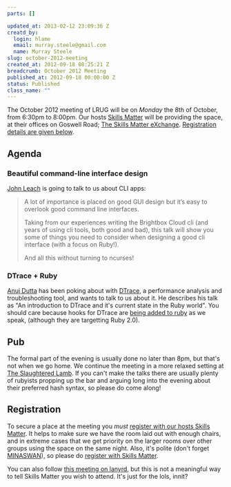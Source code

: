 ```yaml
--- 
parts: []

updated_at: 2013-02-12 23:09:36 Z
creatd_by: 
  login: hlame
  email: murray.steele@gmail.com
  name: Murray Steele
slug: october-2012-meeting
created_at: 2012-09-18 08:25:21 Z
breadcrumb: October 2012 Meeting
published_at: 2012-09-18 00:00:00 Z
status: Published
class_name: ""
---
```


The October 2012 meeting of LRUG will be on *Monday* the 8th of October, from 6:30pm to 8:00pm.  Our hosts [Skills Matter](http://skillsmatter.com/) will be providing the space, at their offices on Goswell Road; [The Skills Matter eXchange](http://skillsmatter.com/location-details/design-architecture/484/96).  <a href="#oct12registration">Registration details are given below</a>.

Agenda
------

### Beautiful command-line interface design

[John Leach](http://johnleach.co.uk/) is going to talk to us about CLI apps:

> A lot of importance is placed on good GUI design but it’s easy to
> overlook good command line interfaces.
> 
> Taking from our experiences writing the Brightbox Cloud cli (and years
> of using cli tools, both good and bad), this talk will show you some of
> things you need to consider when designing a good cli interface (with a
> focus on Ruby!).
> 
> And all this without turning to ncurses!

### DTrace + Ruby

[Anuj Dutta](http://www.andhapp.com/) has been poking about with [DTrace](http://dtrace.org/blogs/), a performance analysis and troubleshooting tool, and wants to talk to us about it.  He describes his talk as "An introduction to DTrace and it's current state in the Ruby world".  You should care because hooks for DTrace are [being added to ruby](http://bugs.ruby-lang.org/issues/2565) as we speak, (although they are targetting Ruby 2.0).

Pub
---

The formal part of the evening is usually done no later than 8pm, but that's not when we go home.  We continue the meeting in a more relaxed setting at [The Slaughtered Lamb](http://www.theslaughteredlambpub.com/).  If you can't make the talks there are usually plenty of rubyists propping up the bar and arguing long into the evening about their preferred hash syntax, so please do come along!

Registration <a name="oct12registration">&nbsp;</a>
---------------------------------------------------

To secure a place at the meeting you *must* [register with our hosts Skills Matter](http://skillsmatter.com/event-details/home/beautiful-command-line-interface-design).  It helps to make sure we have the room laid out with enough chairs, and in extreme cases that we get priority on the larger rooms over other groups using the space on the same night.  Also, it's polite (don't forget [MINASWAN](http://oreilly.com/ruby/excerpts/ruby-learning-rails/ruby-glossary.html#I_indexterm_d1e32036)), so please do [register with Skills Matter](http://skillsmatter.com/event-details/home/beautiful-command-line-interface-design).

You can also follow [this meeting on lanyrd](http://lanyrd.com/2012/lrug-october/), but this is not a meaningful way to tell Skills Matter you wish to attend.  It's just for the lols, innit?
